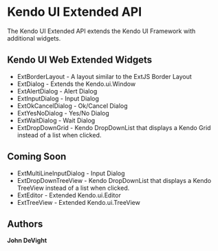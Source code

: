 # Kendo UI Extended API

The Kendo UI Extended API extends the Kendo UI Framework with additional widgets.

## Kendo UI Web Extended Widgets

+ ExtBorderLayout - A layout similar to the ExtJS Border Layout
+ ExtDialog - Extends the Kendo.ui.Window
+ ExtAlertDialog - Alert Dialog
+ ExtInputDialog - Input Dialog
+ ExtOkCancelDialog - Ok/Cancel Dialog
+ ExtYesNoDialog - Yes/No Dialog
+ ExtWaitDialog - Wait Dialog
+ ExtDropDownGrid - Kendo DropDownList that displays a Kendo Grid instead of a list when clicked.

## Coming Soon

+ ExtMultiLineInputDialog - Input Dialog
+ ExtDropDownTreeView - Kendo DropDownList that displays a Kendo TreeView instead of a list when clicked.
+ ExtEditor - Extended Kendo.ui.Editor
+ ExtTreeView - Extended Kendo.ui.TreeView

## Authors

**John DeVight**